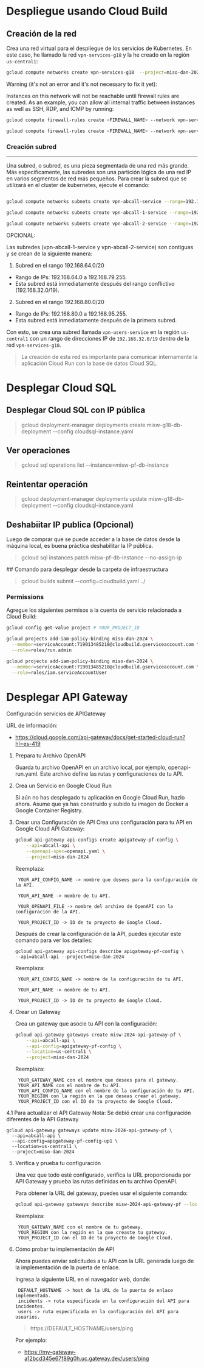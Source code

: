 # Despliegue usando Cloud Build

## Creación de la red

Crea una red virtual para el despliegue de los servicios de Kubernetes. En este caso, he llamado la red `vpn-services-g18` y la he creado en la región `us-central1`:

```bash
gcloud compute networks create vpn-services-g18  --project=miso-dan-2024 --subnet-mode=custom --mtu=1460 --bgp-routing-mode=regional
```

Warning (it's not an error and it's not necessary to fix it yet):

Instances on this network will not be reachable until firewall rules are created. As an example, you can allow all internal traffic between instances as well as SSH, RDP, and ICMP by running:

```bash
gcloud compute firewall-rules create <FIREWALL_NAME> --network vpn-services-g18 --allow tcp,udp,icmp --source-ranges <IP_RANGE>

gcloud compute firewall-rules create <FIREWALL_NAME> --network vpn-services-g18 --allow tcp:22,tcp:3389,icmp
```

### Creación subred
-------------------

Una subred, o subred, es una pieza segmentada de una red más grande. Más específicamente, las subredes son una partición lógica de una red IP en varios segmentos de red más pequeños. Para crear la subred que se utilizará en el cluster de kubernetes, ejecute el comando:

```bash

gcloud compute networks subnets create vpn-abcall-service --range=192.168.32.0/19 --network=vpn-services-g18 --region=us-central1 --project=miso-dan-2024

gcloud compute networks subnets create vpn-abcall-1-service --range=192.168.64.0/20 --network=vpn-services-g18 --region=us-central1 --project=miso-dan-2024

gcloud compute networks subnets create vpn-abcall-2-service --range=192.168.80.0/20 --network=vpn-services-g18 --region=us-central1 --project=miso-dan-2024

```

OPCIONAL: 

Las subredes (vpn-abcall-1-service y vpn-abcall-2-service) son contiguas y se crean de la siguiente manera:

1. Subred en el rango 192.168.64.0/20
- Rango de IPs: 192.168.64.0 a 192.168.79.255.
- Esta subred está inmediatamente después del rango conflictivo (192.168.32.0/19).
2. Subred en el rango 192.168.80.0/20
- Rango de IPs: 192.168.80.0 a 192.168.95.255.
- Esta subred está inmediatamente después de la primera subred.

Con esto, se crea una subred llamada `vpn-users-service` en la región `us-central1` con un rango de direcciones IP de `192.168.32.0/19` dentro de la red `vpn-services-g18`.

> La creación de esta red es importante para comunicar internamente la aplicación Cloud Run con la base de datos Cloud SQL.



# Desplegar Cloud SQL

## Desplegar Cloud SQL con IP pública
> gcloud deployment-manager deployments create misw-g18-db-deployment --config cloudsql-instance.yaml

## Ver operaciones
> gcloud sql operations list --instance=misw-pf-db-instance

## Reintentar operación
> gcloud deployment-manager deployments update misw-g18-db-deployment --config cloudsql-instance.yaml

## Deshabiitar IP publica (Opcional)

Luego de comprar que se puede acceder a la base de datos desde la máquina local, es buena práctica deshabilitar la IP pública.

> gcloud sql instances patch misw-pf-db-instance --no-assign-ip


## Comando para desplegar desde la carpeta de infraestructura

> gcloud builds submit --config=cloudbuild.yaml ../

### Permissions

Agregue los siguientes permisos a la cuenta de servicio relacionada a Cloud Build:

```bash
gcloud config get-value project # YOUR_PROJECT_ID

gcloud projects add-iam-policy-binding miso-dan-2024 \
  --member=serviceAccount:719013485218@cloudbuild.gserviceaccount.com \
  --role=roles/run.admin

gcloud projects add-iam-policy-binding miso-dan-2024 \
  --member=serviceAccount:719013485218@cloudbuild.gserviceaccount.com \
  --role=roles/iam.serviceAccountUser
```

# Desplegar API Gateway

Configuración servicios de APIGateway

  URL de información: 
  * https://cloud.google.com/api-gateway/docs/get-started-cloud-run?hl=es-419

1. Prepara tu Archivo OpenAPI

    Guarda tu archivo OpenAPI en un archivo local, por ejemplo, openapi-run.yaml. Este archivo define las rutas y configuraciones de tu API.

2. Crea un Servicio en Google Cloud Run

    Si aún no has desplegado tu aplicación en Google Cloud Run, hazlo ahora. Asume que ya has construido y subido tu imagen de Docker a Google Container Registry.

3. Crear una Configuración de API
Crea una configuración para tu API en Google Cloud API Gateway:

    ```bash
    gcloud api-gateway api-configs create apigateway-pf-config \
        --api=abcall-api \
        --openapi-spec=openapi.yaml \
        --project=miso-dan-2024
    ```
    Reemplaza:

        YOUR_API_CONFIG_NAME -> nombre que desees para la configuración de la API.

        YOUR_API_NAME -> nombre de tu API.

        YOUR_OPENAPI_FILE -> nombre del archivo de OpenAPI con la configuración de la API.

        YOUR_PROJECT_ID -> ID de tu proyecto de Google Cloud.


    Después de crear la configuración de la API, puedes ejecutar este comando para ver los detalles:

    ```
    gcloud api-gateway api-configs describe apigateway-pf-config \
    --api=abcall-api --project=miso-dan-2024
    ```

    Reemplaza:

        YOUR_API_CONFIG_NAME -> nombre de la configuración de tu API.

        YOUR_API_NAME -> nombre de tu API.

        YOUR_PROJECT_ID -> ID de tu proyecto de Google Cloud.
4. Crear un Gateway

    Crea un gateway que asocie tu API con la configuración:

    ```bash
    gcloud api-gateway gateways create misw-2024-api-gateway-pf \
        --api=abcall-api \
        --api-config=apigateway-pf-config \
        --location=us-central1 \
        --project=miso-dan-2024
    ```
    
    Reemplaza:

        YOUR_GATEWAY_NAME con el nombre que desees para el gateway.
        YOUR_API_NAME con el nombre de tu API.
        YOUR_API_CONFIG_NAME con el nombre de la configuración de tu API.
        YOUR_REGION con la región en la que deseas crear el gateway.
        YOUR_PROJECT_ID con el ID de tu proyecto de Google Cloud.

4.1 Para actualizar el API Gateway
Nota: Se debió crear una configuración diferentes de la API Gateway

  ```
  gcloud api-gateway gateways update misw-2024-api-gateway-pf \
    --api=abcall-api \
    --api-config=apigateway-pf-config-up1 \
    --location=us-central1 \
    --project=miso-dan-2024
  ```
5. Verifica y prueba tu configuración

    Una vez que todo esté configurado, verifica la URL proporcionada por API Gateway y prueba las rutas definidas en tu archivo OpenAPI.

    Para obtener la URL del gateway, puedes usar el siguiente comando:

    ```bash
    gcloud api-gateway gateways describe misw-2024-api-gateway-pf --location=us-central1 --project=miso-dan-2024
    ```

    Reemplaza:

        YOUR_GATEWAY_NAME con el nombre de tu gateway.
        YOUR_REGION con la región en la que creaste tu gateway.
        YOUR_PROJECT_ID con el ID de tu proyecto de Google Cloud.

6. Cómo probar tu implementación de API

    Ahora puedes enviar solicitudes a tu API con la URL generada luego de la implementación de la puerta de enlace.

    Ingresa la siguiente URL en el navegador web, donde:

        DEFAULT_HOSTNAME -> host de la URL de la puerta de enlace implementada.
        incidents -> ruta especificada en la configuración del API para incidentes.
        users -> ruta especificada en la configuración del API para usuarios.

    > https://DEFAULT_HOSTNAME/users/ping
    
    Por ejemplo:
    * https://my-gateway-a12bcd345e67f89g0h.uc.gateway.dev/users/ping
